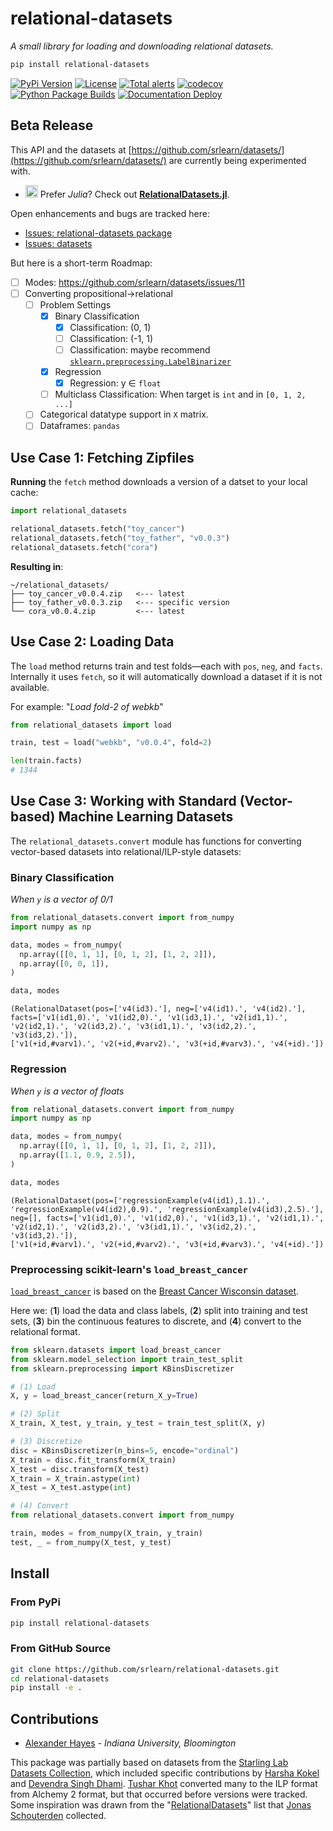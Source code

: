 # relational-datasets

*A small library for loading and downloading relational datasets.*

```bash
pip install relational-datasets
```

[![PyPi Version](https://img.shields.io/pypi/v/relational-datasets)](https://pypi.org/project/relational-datasets/)
[![License](https://img.shields.io/github/license/srlearn/relational-datasets)](https://github.com/srlearn/relational-datasets/blob/main/LICENSE)
[![Total alerts](https://img.shields.io/lgtm/alerts/g/srlearn/relational-datasets.svg?logo=lgtm&logoWidth=18)](https://lgtm.com/projects/g/srlearn/relational-datasets/alerts/)
[![codecov](https://codecov.io/gh/srlearn/relational-datasets/branch/main/graph/badge.svg?token=lutvcUSBRF)](https://codecov.io/gh/srlearn/relational-datasets)
[![Python Package Builds](https://github.com/srlearn/relational-datasets/actions/workflows/python-package.yml/badge.svg)](https://github.com/srlearn/relational-datasets/actions/workflows/python-package.yml)
[![Documentation Deploy](https://github.com/srlearn/relational-datasets/actions/workflows/deploy-docs.yml/badge.svg)](https://github.com/srlearn/relational-datasets/actions/workflows/deploy-docs.yml)

## Beta Release

This API and the datasets at
[https://github.com/srlearn/datasets/](https://github.com/srlearn/datasets/)
are currently being experimented with.

- <img src='https://avatars.githubusercontent.com/u/743164?s=200&v=4' height='20' width='20'/></a> Prefer *Julia*? Check out [**RelationalDatasets.jl**](https://github.com/srlearn/RelationalDatasets.jl).

Open enhancements and bugs are tracked here:

- [Issues: relational-datasets package](https://github.com/srlearn/relational-datasets/issues)
- [Issues: datasets](https://github.com/srlearn/datasets/issues)

But here is a short-term Roadmap:

- [ ] Modes: https://github.com/srlearn/datasets/issues/11
- [ ] Converting propositional->relational
  - [ ] Problem Settings
    - [X] Binary Classification
      - [X] Classification: (0, 1)
      - [ ] Classification: (-1, 1)
      - [ ] Classification: maybe recommend [`sklearn.preprocessing.LabelBinarizer`](https://scikit-learn.org/stable/modules/generated/sklearn.preprocessing.LabelBinarizer.html)
    - [X] Regression
      - [X] Regression: y ∈ `float`
    - [ ] Multiclass Classification: When target is `int` and in `[0, 1, 2, ...]`
  - [ ] Categorical datatype support in `X` matrix.
  - [ ] Dataframes: `pandas`

## Use Case 1: Fetching Zipfiles

**Running** the `fetch` method downloads a version of a datset to your local cache:

```python
import relational_datasets

relational_datasets.fetch("toy_cancer")
relational_datasets.fetch("toy_father", "v0.0.3")
relational_datasets.fetch("cora")
```

**Resulting in**:

```console
~/relational_datasets/
├── toy_cancer_v0.0.4.zip   <--- latest
├── toy_father_v0.0.3.zip   <--- specific version
└── cora_v0.0.4.zip         <--- latest
```

## Use Case 2: Loading Data

The `load` method returns train and test folds—each with `pos`, `neg`, and
`facts`. Internally it uses `fetch`, so it will automatically download a
dataset if it is not available.

For example: "*Load fold-2 of webkb*"

```python
from relational_datasets import load

train, test = load("webkb", "v0.0.4", fold=2)

len(train.facts)
# 1344
```

## Use Case 3: Working with Standard (Vector-based) Machine Learning Datasets

The `relational_datasets.convert` module has functions for
converting vector-based datasets into relational/ILP-style
datasets:

### Binary Classification

*When `y` is a vector of 0/1*

```python
from relational_datasets.convert import from_numpy
import numpy as np

data, modes = from_numpy(
  np.array([[0, 1, 1], [0, 1, 2], [1, 2, 2]]),
  np.array([0, 0, 1]),
)

data, modes
```

```console
(RelationalDataset(pos=['v4(id3).'], neg=['v4(id1).', 'v4(id2).'], facts=['v1(id1,0).', 'v1(id2,0).', 'v1(id3,1).', 'v2(id1,1).', 'v2(id2,1).', 'v2(id3,2).', 'v3(id1,1).', 'v3(id2,2).', 'v3(id3,2).']),
['v1(+id,#varv1).', 'v2(+id,#varv2).', 'v3(+id,#varv3).', 'v4(+id).'])
```

### Regression

*When `y` is a vector of floats*

```python
from relational_datasets.convert import from_numpy
import numpy as np

data, modes = from_numpy(
  np.array([[0, 1, 1], [0, 1, 2], [1, 2, 2]]),
  np.array([1.1, 0.9, 2.5]),
)

data, modes
```

```console
(RelationalDataset(pos=['regressionExample(v4(id1),1.1).', 'regressionExample(v4(id2),0.9).', 'regressionExample(v4(id3),2.5).'], neg=[], facts=['v1(id1,0).', 'v1(id2,0).', 'v1(id3,1).', 'v2(id1,1).', 'v2(id2,1).', 'v2(id3,2).', 'v3(id1,1).', 'v3(id2,2).', 'v3(id3,2).']),
['v1(+id,#varv1).', 'v2(+id,#varv2).', 'v3(+id,#varv3).', 'v4(+id).'])
```

### Preprocessing scikit-learn's `load_breast_cancer`

[`load_breast_cancer`](https://scikit-learn.org/stable/modules/generated/sklearn.datasets.load_breast_cancer.html)
is based on the
[Breast Cancer Wisconsin dataset](https://archive.ics.uci.edu/ml/datasets/Breast+Cancer+Wisconsin+(Diagnostic)).

Here we: (**1**) load the data and class labels,
(**2**) split into training and test sets, (**3**) bin the continuous
features to discrete, and (**4**) convert to the relational format.

```python
from sklearn.datasets import load_breast_cancer
from sklearn.model_selection import train_test_split
from sklearn.preprocessing import KBinsDiscretizer

# (1) Load
X, y = load_breast_cancer(return_X_y=True)

# (2) Split
X_train, X_test, y_train, y_test = train_test_split(X, y)

# (3) Discretize
disc = KBinsDiscretizer(n_bins=5, encode="ordinal")
X_train = disc.fit_transform(X_train)
X_test = disc.transform(X_test)
X_train = X_train.astype(int)
X_test = X_test.astype(int)

# (4) Convert
from relational_datasets.convert import from_numpy

train, modes = from_numpy(X_train, y_train)
test, _ = from_numpy(X_test, y_test)
```

## Install

### From PyPi

```bash
pip install relational-datasets
```

### From GitHub Source

```bash
git clone https://github.com/srlearn/relational-datasets.git
cd relational-datasets
pip install -e .
```

## Contributions

- [Alexander Hayes](https://hayesall.com) - *Indiana University, Bloomington*

This package was partially based on datasets from the
[Starling Lab Datasets Collection](https://starling.utdallas.edu/datasets/),
which included specific contributions by
[Harsha Kokel](https://harshakokel.com/) and
[Devendra Singh Dhami](https://sites.google.com/view/devendradhami).
[Tushar Khot](https://allenai.org/team/tushark) converted many to the ILP
format from Alchemy 2 format, but that occurred before versions were tracked.
Some inspiration was drawn from the
"[RelationalDatasets](https://github.com/joschout/RelationalDatasets)" list that
[Jonas Schouterden](https://people.cs.kuleuven.be/~jonas.schouterden/) collected.
